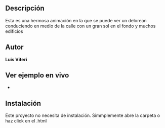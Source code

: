 ## Descripción
Esta es una hermosa animación en la que se puede ver un delorean conduciendo en medio de la calle con un gran sol en el fondo y muchos edificios

## Autor
**Luis Viteri**

## Ver ejemplo en vivo
- []()

## Instalación
Este proyecto no necesita de instalación. Simmplemente abre la carpeta o haz click en el .html

